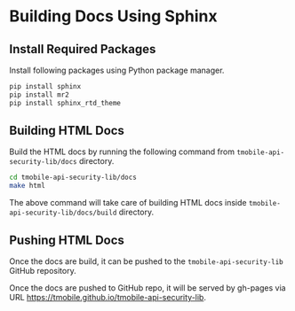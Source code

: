 # Building Docs Using Sphinx

## Install Required Packages

Install following packages using Python package manager.

```bash
pip install sphinx 
pip install mr2
pip install sphinx_rtd_theme
```

## Building HTML Docs

Build the HTML docs by running the following command from `tmobile-api-security-lib/docs` directory.

```bash
cd tmobile-api-security-lib/docs
make html
```

The above command will take care of building HTML docs inside `tmobile-api-security-lib/docs/build` directory.

## Pushing HTML Docs

Once the docs are build, it can be pushed to the `tmobile-api-security-lib` GitHub repository.

Once the docs are pushed to GitHub repo, it will be served by gh-pages via URL https://tmobile.github.io/tmobile-api-security-lib.


